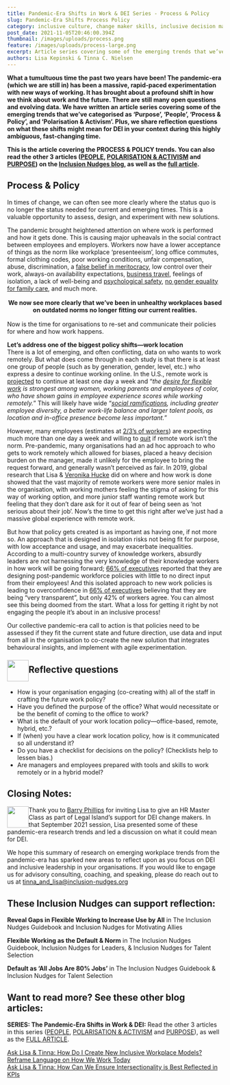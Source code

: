 ```yaml
---
title: Pandemic-Era Shifts in Work & DEI Series - Process & Policy 
slug: Pandemic-Era Shifts Process Policy
category: inclusive culture, change maker skills, inclusive decision making, inclusive leadership, reduce bias, belonging, inclusive co-creation, process design, wellbeing, Future of Work
post_date: 2021-11-05T20:46:00.394Z
thumbnail: /images/uploads/process.png
feature: /images/uploads/process-large.png
excerpt: Article series covering some of the emerging trends that we’ve categorised as ‘Purpose’, ‘People’, ‘Process & Policy’, and ‘Polarisation & Activism’
authors: Lisa Kepinski & Tinna C. Nielsen
---
```

**What a tumultuous time the past two years have been! The pandemic-era (which we are still in) has been a massive, rapid-paced experimentation with new ways of working. It has brought about a profound shift in how we think about work and the future. There are still many open questions and evolving data. We have written an article series covering some of the emerging trends that we’ve categorised as ‘Purpose’, ‘People’, ‘Process & Policy’, and ‘Polarisation & Activism’.  Plus, we share reflection questions on what these shifts might mean for DEI in your context during this highly ambiguous, fast-changing time.**

**This is the article covering the PROCESS & POLICY trends. You can also read the other 3 articles ([PEOPLE](/blog/inclusive-culture/pandemic-era-shifts-people), [POLARISATION & ACTIVISM](/blog/inclusive-culture/pandemic-era-shifts-polarisation-activism) and [PURPOSE](/blog/inclusive-culture/pandemic-era-shifts-purpose)) on the [Inclusion Nudges blog](/blog), as well as the [full article](/blog/inclusive-culture/pandemic-era-shifts-in-work-dei-series).**

## Process & Policy

In times of change, we can often see more clearly where the status quo is no longer the status needed for current and emerging times. This is a valuable opportunity to assess, design, and experiment with new solutions. 

The pandemic brought heightened attention on where work is performed and how it gets done. This is causing major upheavals in the social contract between employees and employers. Workers now have a lower acceptance of things as the norm like workplace ‘presenteeism’, long office commutes, formal clothing codes, poor working conditions, unfair compensation, abuse, discrimination, a [false belief in meritocracy](/blog/ask-lisa-and-tinna/how-to-spark-a-discussion-on-meritocracy), low control over their work, always-on availability expectations, [business travel](/blog/inclusive-culture/business-travel-checklist-wiser-work-approach), feelings of isolation, a lack of well-being and [psychological safety](/blog/allies/3-inclusive-actions-psychological-safety), [no gender equality for family care](/blog/allies/men-maintain-norms-they-dislike), and much more. 

<p style="text-align:center; font-weight:bold; max-width: 600px; margin: 1rem auto">We now see more clearly that we’ve been in unhealthy workplaces based on outdated norms no longer fitting our current realities.</p>

Now is the time for organisations to re-set and communicate their policies for where and how work happens.

**Let’s address one of the biggest policy shifts—work location**\
There is a lot of emerging, and often conflicting, data on who wants to work remotely. But what does come through in each study is that there is at least one group of people (such as by generation, gender, level, etc.) who express a desire to continue working online. In the U.S., remote work is [projected](https://www.economicstrategygroup.org/publication/barrero-bloom-davis-2021) to continue at least one day a week and “*the [desire for flexible work](https://futureforum.com/wp-content/uploads/2021/10/Future-Forum-Pulse-Report-October-2021.pdf) is strongest among women, working parents and employees of color, who have shown gains in employee experience scores while working remotely.*” This will likely have wide “*[social ramifications](https://www.investmentbank.barclays.com/our-insights/The-economic-side-effects-of-flexible-working.html), including greater employee diversity, a better work-life balance and larger talent pools, as location and in-office presence become less important.*”

However, many employees (estimates at [2/3’s of workers](https://www.mckinsey.com/business-functions/people-and-organizational-performance/our-insights/what-employees-are-saying-about-the-future-of-remote-work)) are expecting much more than one day a week and willing to [quit](https://time.com/6082503/bosses-shape-future-work) if remote work isn’t the norm. Pre-pandemic, many organisations had an ad hoc approach to who gets to work remotely which allowed for biases, placed a heavy decision burden on the manager, made it unlikely for the employee to bring the request forward, and generally wasn’t perceived as fair. In 2019, global research that Lisa & [Veronika Hucke](https://www.linkedin.com/in/veronika-hucke/) did on where and how work is done showed that the vast majority of remote workers were more senior males in the organisation, with working mothers feeling the stigma of asking for this way of working option, and more junior staff wanting remote work but feeling that they don’t dare ask for it out of fear of being seen as ‘not serious about their job’. Now’s the time to get this right after we’ve just had a massive global experience with remote work. 

But how that policy gets created is as important as having one, if not more so. An approach that is designed in isolation risks not being fit for purpose, with low acceptance and usage, and may exacerbate inequalities. According to a multi-country survey of knowledge workers, absurdly leaders are not harnessing the very knowledge of their knowledge workers in how work will be going forward; [66% of executives](https://futureforum.com/wp-content/uploads/2021/10/Future-Forum-Pulse-Report-October-2021.pdf)  reported that they are designing post-pandemic workforce policies with little to no direct input from their employees! And this isolated approach to new work policies is leading to overconfidence in [66% of executives](https://futureforum.com/wp-content/uploads/2021/10/Future-Forum-Pulse-Report-October-2021.pdf) believing that they are being “very transparent”, but only 42% of workers agree. You can almost see this being doomed from the start. What a loss for getting it right by not engaging the people it’s about in an inclusive process! 

Our collective pandemic-era call to action is that policies need to be assessed if they fit the current state and future direction, use data and input from all in the organisation to co-create the new solution that integrates behavioural insights, and implement with agile experimentation. 

<br>
<img src="/images/uploads/question-mark.png" style="width:50px;float:left; margin-top:-10px" />
<h2 style="margin: 0;">Reflective questions</h2>
<br>

-	How is your organisation engaging (co-creating with) all of the staff in crafting the future work policy? 
-	Have you defined the purpose of the office? What would necessitate or be the benefit of coming to the office to work?
-	What is the default of your work location policy—office-based, remote, hybrid, etc.?
-	If (when) you have a clear work location policy, how is it communicated so all understand it?
-	Do you have a checklist for decisions on the policy? (Checklists help to lessen bias.)
-	Are managers and employees prepared with tools and skills to work remotely or in a hybrid model?

## Closing Notes:

<img src="/images/uploads/acknowledgement.png" style="width:50px;float:left;" />

Thank you to [Barry Phillips](https://www.linkedin.com/in/legalisland/) for inviting Lisa to give an HR Master Class as part of Legal Island’s support for DEI change makers. In that September 2021 session, Lisa presented some of these pandemic-era research trends and led a discussion on what it could mean for DEI.

We hope this summary of research on emerging workplace trends from the pandemic-era has sparked new areas to reflect upon as you focus on DEI and inclusive leadership in your organisations. If you would like to engage us for advisory consulting, coaching, and speaking, please do reach out to us at [tinna\_and\_lisa@inclusion-nudges.org](mailto:tinna_and_lisa@inclusion-nudges.org)

## These Inclusion Nudges can support reflection:

**Reveal Gaps in Flexible Working to Increase Use by All** in The Inclusion Nudges Guidebook and Inclusion Nudges for Motivating Allies

**Flexible Working as the Default & Norm** in The Inclusion Nudges Guidebook, Inclusion Nudges for Leaders, & Inclusion Nudges for Talent Selection

**Default as ‘All Jobs Are 80% Jobs’** in The Inclusion Nudges Guidebook & Inclusion Nudges for Talent Selection

## Want to read more? See these other blog articles:

**SERIES: The Pandemic-Era Shifts in Work & DEI:** Read the other 3 articles in this series ([PEOPLE](/blog/inclusive-culture/pandemic-era-shifts-people), [POLARISATION & ACTIVISM](/blog/inclusive-culture/pandemic-era-shifts-polarisation-activism) and [PURPOSE](/blog/inclusive-culture/pandemic-era-shifts-purpose)), as well as the [FULL ARTICLE](/blog/inclusive-culture/pandemic-era-shifts-in-work-dei-series).

[Ask Lisa & Tinna: How Do I Create New Inclusive Workplace Models?](/blog/ask-lisa-and-tinna/inclusive-workplace-models)\
[Reframe Language on How We Work Today](/blog/frame-perceptions/reframe-how-we-work)\
[Ask Lisa & Tinna: How Can We Ensure Intersectionality is Best Reflected in KPIs](/blog/ask-lisa-and-tinna/intersectionality-in-kpi)